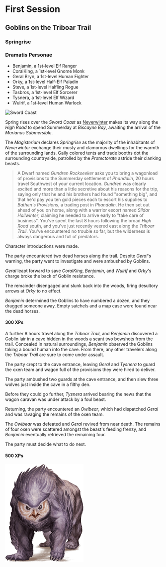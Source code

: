 # First Session

## Goblins on the Triboar Trail

### Springrise

### Dramatis Personae

- Benjamin, a 1st-level Elf Ranger
- CoralKing, a 1st-level Gnome Monk
- Geral Bryn, a 1st-level Human Fighter
- Orky, a 1st-level Half-Elf Paladin
- Steve, a 1st-level Halfling Rogue
- Tasbros, a 1st-level Elf Sorcerer
- Tysnera, a 1st-level Elf Wizard
- Wulrif, a 1st-level Human Warlock

![Sword Coast](images/lmop2.jpg)

Spring rises over the *Sword Coast* as [Neverwinter](../background/urbs.md) makes its way along the *High Road* to spend Summerday at *Biscayne Bay*, awaiting the arrival of the *Marianus Submersible*.

The *Magisterium* declares *Springrise* as the majority of the inhabitants of *Neverwinter* exchange their musty and clamorous dwellings for the
warmth of the surrounding lands. Gaily colored tents and trade booths dot the surrounding countryside, patrolled by the *Protectorate* astride their
clanking beasts.

> A Dwarf named *Gundren Rockseeker* asks you to bring a wagonload of provisions to the Summerday settlement of *Phandalin*, 20 hours travel Southwest of your current location.
*Gundren* was clearly excited and more than a little secretive about his reasons for the trip, saying only that he and his brothers had found "something big", and that he'd pay you
ten gold pieces each to escort his supplies to *Bathen's Provisions*, a trading post in *Phandalin*.
He then set out ahead of you on horse, along with a warrior escort named *Sildar Hallwinter*, claiming he needed to arrive early to "take care of business".
> You've spent the last 8 hours following the broad *High Road* south, and you've just recently veered east along the *Triboar Trail*. You've encountered no trouble so far, but the wilderness is always dangerous and full of predators.

Character introductions were made.

The party encountered two dead horses along the trail. Despite *Geral*'s warning, the party went to investigate and were ambushed by Goblins.

*Geral* leapt forward to save *CoralKing*, *Benjamin*, and *Wulrif* and *Orky*'s charge broke the back of Goblin resistance.

The remainder disengaged and slunk back into the woods, firing desultory arrows at *Orky* to no effect.

*Benjamin* determined the Goblins to have numbered a dozen, and they dragged someone away. Empty satchels and a map case were found near the dead horses.

#### 300 XPs

A further 8 hours travel along the *Triboar Trail*, and *Benjamin* discovered a Goblin lair in a cave hidden in the woods a scant two bowshots from the trail.
Concealed in natural surroundings, *Benjamin* observed the Goblins taking a bound human into the cave. From there, any other travelers along the *Triboar Trail* are sure to come under assault.

The party crept to the cave entrance, leaving *Geral* and *Tysnera* to guard the oxen team and wagon full of the provisions they were hired to deliver.

The party ambushed two guards at the cave entrance, and then slew three wolves just inside the cave in a filthy den.

Before they could go further, *Tysnera* arrived bearing the news that the wagon caravan was under attack by a foul beast.

Returning, the party encountered an *Owlbear*, which had dispatched *Geral* and was ravaging the remains of the oxen team.

The *Owlbear* was defeated and *Geral* revived from near death. The remains of four oxen were scattered amongst the beast's feeding frenzy, and *Benjamin* eventually retrieved the remaining four.

The party must decide what to do next.

#### 500 XPs

<!-- markdownlint-disable MD033 -->
<img src="images/owlbear.png" width=50% height=50%>
